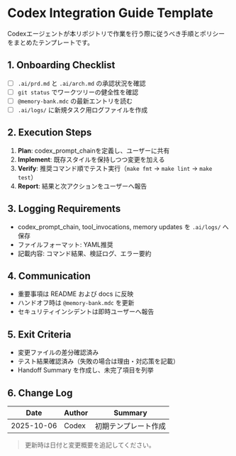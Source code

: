 # Codex Integration Guide Template

Codexエージェントが本リポジトリで作業を行う際に従うべき手順とポリシーをまとめたテンプレートです。

## 1. Onboarding Checklist
- [ ] `.ai/prd.md` と `.ai/arch.md` の承認状況を確認
- [ ] `git status` でワークツリーの健全性を確認
- [ ] `@memory-bank.mdc` の最新エントリを読む
- [ ] `.ai/logs/` に新規タスク用ログファイルを作成

## 2. Execution Steps
1. **Plan**: codex_prompt_chainを定義し、ユーザーに共有
2. **Implement**: 既存スタイルを保持しつつ変更を加える
3. **Verify**: 推奨コマンド順でテスト実行（`make fmt` → `make lint` → `make test`）
4. **Report**: 結果と次アクションをユーザーへ報告

## 3. Logging Requirements
- codex_prompt_chain, tool_invocations, memory updates を `.ai/logs/` へ保存
- ファイルフォーマット: YAML推奨
- 記載内容: コマンド結果、検証ログ、エラー要約

## 4. Communication
- 重要事項は README および docs に反映
- ハンドオフ時は `@memory-bank.mdc` を更新
- セキュリティインシデントは即時ユーザーへ報告

## 5. Exit Criteria
- 変更ファイルの差分確認済み
- テスト結果確認済み（失敗の場合は理由・対応策を記載）
- Handoff Summary を作成し、未完了項目を列挙

## 6. Change Log
| Date | Author | Summary |
| ---- | ------ | ------- |
| 2025-10-06 | Codex | 初期テンプレート作成 |

> 更新時は日付と変更概要を追記してください。
